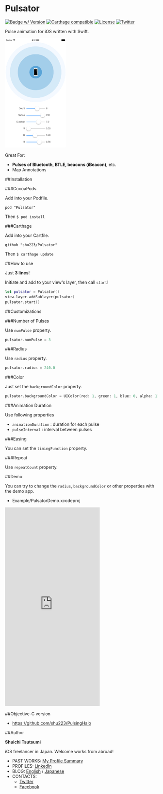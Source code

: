 Pulsator
===========

[![Badge w/ Version](http://cocoapod-badges.herokuapp.com/v/Pulsator/badge.png)](http://cocoadocs.org/docsets/Pulsator)
[![Carthage compatible](https://img.shields.io/badge/Carthage-compatible-4BC51D.svg?style=flat)](https://github.com/Carthage/Carthage)
[![License](http://img.shields.io/badge/license-MIT-lightgrey.svg?style=flat
)](http://mit-license.org)
[![Twitter](https://img.shields.io/badge/twitter-@shu223-blue.svg?style=flat)](http://twitter.com/shu223)

Pulse animation for iOS written with Swift.

![](demo.gif)
                    
Great For:

- **Pulses of Bluetooth, BTLE, beacons (iBeacon)**, etc.
- Map Annotations

##Installation

###CocoaPods

Add into your Podfile.

```:Podfile
pod "Pulsator"
```

Then `$ pod install`

###Carthage

Add into your Cartfile.

```:Cartfile
github "shu223/Pulsator"
```

Then `$ carthage update`


##How to use

Just **3 lines**!

Initiate and add to your view's layer, then call `start`!

```swift
let pulsator = Pulsator()
view.layer.addSublayer(pulsator)
pulsator.start()
```


##Customizations

###Number of Pulses

Use `numPulse` property.

```swift
pulsator.numPulse = 3
```

###Radius

Use `radius` property.

```swift
pulsator.radius = 240.0
```

###Color

Just set the `backgroundColor` property.

```swift
pulsator.backgroundColor = UIColor(red: 1, green: 1, blue: 0, alpha: 1).CGColor
```

###Animation Duration

Use following properties

- `animationDuration` : duration for each pulse
- `pulseInterval` : interval between pulses

###Easing

You can set the `timingFunction` property.


###Repeat

Use `repeatCount` property.


##Demo

You can try to change the `radius`,  `backgroundColor`  or other properties with the demo app.

- Example/PulsatorDemo.xcodeproj

<iframe src="https://appetize.io/embed/45kwjngp1xud45eeqhxqy8qqew?device=iphone6s&scale=75&autoplay=false&orientation=portrait&deviceColor=black" width="312px" height="653px" frameborder="0" scrolling="no"></iframe>


##Objective-C version

- https://github.com/shu223/PulsingHalo

##Author

**Shuichi Tsutsumi**

iOS freelancer in Japan. Welcome works from abroad!

- PAST WORKS:  [My Profile Summary](https://medium.com/@shu223/my-profile-summary-f14bfc1e7099#.vdh0i7clr)
- PROFILES: [LinkedIn](https://www.linkedin.com/profile/view?id=214896557)
- BLOG: [English](https://medium.com/@shu223/) / [Japanese](http://d.hatena.ne.jp/shu223/)
- CONTACTS:
  - [Twitter](https://twitter.com/shu223)
  - [Facebook](https://www.facebook.com/shuichi.tsutsumi)
